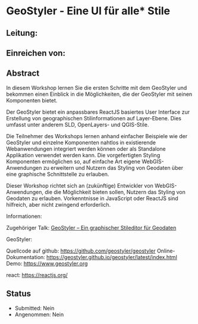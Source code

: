 # GeoStyler - Eine UI für alle* Stile

## Leitung: 

## Einreichen von: 

## Abstract

In diesem Workshop lernen Sie die ersten Schritte mit dem GeoStyler und bekommen einen
Einblick in die Möglichkeiten, die der GeoStyler mit seinen Komponenten bietet.

Der GeoStyler bietet ein anpassbares ReactJS basiertes User Interface zur Erstellung von
geographischen Stilinformationen auf Layer-Ebene. Dies umfasst unter anderem
SLD, OpenLayers- und QGIS-Stile.

Die Teilnehmer des Workshops lernen anhand einfacher Beispiele wie der GeoStyler
und einzelne Komponenten nahtlos in existierende Webanwendungen integriert werden können oder als
Standalone Applikation verwendet werden kann. Die vorgefertigten Styling Komponenten ermöglichen so, auf einfache Art eigene WebGIS-Anwendungen zu erweitern und Nutzern das Styling von Geodaten über eine graphische Schnittstelle zu erlauben.

Dieser Workshop richtet sich an (zukünftige) Entwickler von WebGIS-Anwendungen, die die Möglichkeit bieten sollen, Nutzern das Styling von Geodaten zu erlauben. 
Vorkenntnisse in JavaScript oder ReactJS sind hilfreich, aber nicht zwingend erforderlich.

Informationen:

Zugehöriger Talk:
  [GeoStyler – Ein graphischer Stileditor für Geodaten](TODO)

GeoStyler:

Quellcode auf github: https://github.com/geostyler/geostyler
Online-Dokumentation: https://geostyler.github.io/geostyler/latest/index.html
Demo: https://www.geostyler.org

react: https://reactjs.org/

## Status
  * Submitted: Nein
  * Angenommen: Nein
